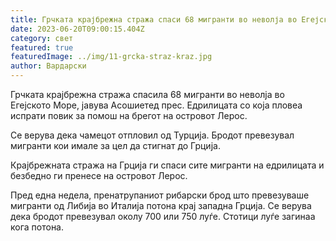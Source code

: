 ```yaml
---
title: Грчката крајбрежна стража спаси 68 мигранти во неволја во Егејското Море
date: 2023-06-20T09:00:15.404Z
category: свет
featured: true
featuredImage: ../img/11-grcka-straz-kraz.jpg
author: Вардарски
---
```

Грчката крајбрежна стража спасила 68 мигранти во неволја во Егејското Море, јавува Асошиетед прес. Едрилицата со која пловеа испрати повик за помош на брегот на островот Лерос.

Се верува дека чамецот отпловил од Турција. Бродот превезувал мигранти кои имале за цел да стигнат до Грција.

Крајбрежната стража на Грција ги спаси сите мигранти на едрилицата и безбедно ги пренесе на островот Лерос.

Пред една недела, пренатрупаниот рибарски брод што превезуваше мигранти од Либија во Италија потона крај западна Грција. Се верува дека бродот превезувал околу 700 или 750 луѓе. Стотици луѓе загинаа кога потона.